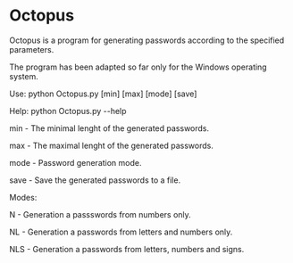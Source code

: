 # Octopus
Octopus is a program for generating passwords according to the specified parameters.

The program has been adapted so far only for the Windows operating system.

Use: python Octopus.py [min] [max] [mode] [save]

Help: python Octopus.py --help

min - The minimal lenght of the generated passwords.

max - The maximal lenght of the generated passwords.

mode - Password generation mode.

save - Save the generated passwords to a file.

Modes:

N - Generation a passswords from numbers only.

NL - Generation a passwords from letters and numbers only.

NLS - Generation a passwords from letters, numbers and signs.
